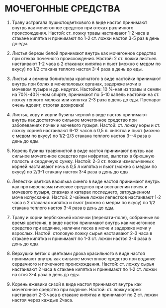 # МОЧЕГОННЫЕ СРЕДСТВА

1. Траву астрагала пушистоцветкового в виде настоя принимают внутрь как
мочегонное средство при отеках различного происхождения. Настой: ст.
ложку травы настаивают 1-2 часа в стакане кипятка и принимают по 1-2 ст.
ложки настоя 3-5 раз в день до еды.  
  
2. Листья березы белой принимают внутрь как мочегонное средство при
отеках почечного происхождения. Настой: 2 ст. ложки листьев настаивают
1-2 часа в 2 стаканах кипятка и пьют (можно с медом по вкусу) по 1/2
стакана теплого настоя 3-4 раза в день до еды.  
  
3. Листья и семена болиголова крапчатого в виде настойки принимают
внутрь при болях в мочеполовых органах, задержке мочи в мочевом пузыре и
др. недугах. Настойка: 10 %-ная из травы и семян на 70%-40%-ном спирте,
принимают по 5-10 капель настойки на ст. ложку теплого молока или
кипятка 2-3 раза в день до еды. Препарат очень ядовит, строгая
дозировка!  
  
4. Листья, кору и корни бузины черной в виде настоя принимают внутрь как
достаточно сильное мочегонное средство при заболеваниях почек и мочевого
пузыря. Настой: ст. ложку коры и ст. ложку корней настаивают 6-12 часов
в 0,5 л. кипятка и пьют (можно с медом по вкусу) по 1/2-2/3 стакана
теплого настоя 3--4 раза в день до еды.  
  
5. Корень бузины травянистой в виде настоя принимают внутрь как сильное
мочегонное средство при нефритах, выпотах в брюшную полость и сердечную
сумку. Настой: 2-3 ст. ложки измельченных корней настаивают ночь в 0,5 л
кипятка и пьют (можно с медом по вкусу) по 2/3-1 стакану настоя 3-4 раза
в день до еды.  
  
6. Лепестки цветков василька синего в виде настоя принимают внутрь как
противоспазматическое средство при воспалении почек и мочевого пузыря,
спазмах и катарах последнего, затрудненном моче испускании. Настой: 2
чайные ложки лепестков настаивают 1-2 часа в 2 стаканах кипятка и пьют
(можно с медом по вкусу) по 1/2 стакана теплого настоя 3-4 раза в день
до еды.  
  
7. Траву и корни верблюжьей колючки (перекати-поле), собранные во время
цветения, в виде настоя принимают внутрь как мочегонное средство при
водянке, наличии песка в моче и задержке мочи у взрослых. Настой:
столовую ложку сырья настаивают 2-3 часа в стакане кипятка и принимают
по 1-3 ст. ложки настоя 3-4 раза в день до еды.  
  
8. Верхушки веток с цветками дрока красильного в виде настоя принимают
внутрь как сильное мочегонное средство при водянке сердечного и
почечного происхождения. Настой: ст. ложку сырья настаивают 2 часа в
стакане кипятка и принимают по 1-2 ст. ложки на стоя 3-4 раза в день до
еды.  
  
9. Корень ежевики сизой в виде настоя принимают внутрь как мочегонное
средство при водянке. Настой: ст. ложку корня настаивают 2-3 часа в
стакане кипятка и принимают по 2 ст. ложки настоя через каждые 2часа.
